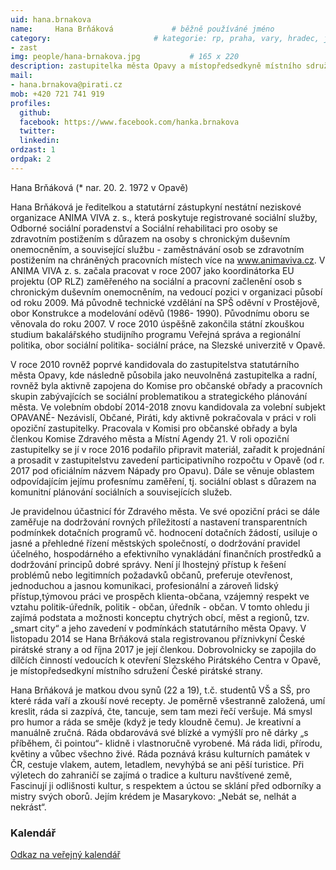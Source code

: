 ```yaml
---
uid: hana.brnakova
name:     Hana Brňáková      		# běžně používáné jméno
category:                 		# kategorie: rp, praha, vary, hradec, jmk, senat
- zast
img: people/hana-brnakova.jpg           # 165 x 220
description: zastupitelka města Opavy a místopředsedkyně místního sdružení Opavské Slezsko # kratký popis, max 160 znaků
mail:
- hana.brnakova@pirati.cz
mob: +420 721 741 919
profiles:
  github:
  facebook:	https://www.facebook.com/hanka.brnakova			
  twitter:
  linkedin:
ordzast: 1
ordpak: 2
---
```


Hana Brňáková (* nar. 20. 2. 1972 v Opavě)

Hana Brňáková je ředitelkou a statutární zástupkyní nestátní neziskové organizace ANIMA VIVA z. s., která poskytuje registrované sociální služby, Odborné sociální poradenství a Sociální rehabilitaci pro osoby se zdravotním postižením s důrazem na osoby s chronickým duševním onemocněním, a související službu - zaměstnávání osob se zdravotním postižením na chráněných pracovních místech více na www.animaviva.cz. V ANIMA VIVA z. s. začala pracovat v roce 2007 jako koordinátorka EU projektu (OP RLZ) zaměřeného na sociální a pracovní začlenění osob s chronickým duševním onemocněním, na vedoucí pozici v organizaci působí od roku 2009. Má původně technické vzdělání na SPŠ oděvní v Prostějově, obor Konstrukce a modelování oděvů (1986- 1990). Původnímu oboru se věnovala do roku 2007. V roce 2010 úspěšně zakončila státní zkouškou studium bakalářského studijního programu Veřejná správa a regionální politika, obor sociální politika- sociální práce, na Slezské univerzitě v Opavě.

V roce 2010 rovněž poprvé kandidovala do zastupitelstva statutárního města Opavy, kde následně působila jako neuvolněná zastupitelka a radní, rovněž byla aktivně zapojena do Komise pro občanské obřady a pracovních skupin zabývajících se sociální problematikou a strategického plánování města. Ve volebním období 2014-2018 znovu kandidovala za volební subjekt OPAVANÉ- Nezávislí, Občané, Piráti, kdy aktivně pokračovala v práci v roli opoziční zastupitelky. Pracovala v Komisi pro občanské obřady a byla členkou Komise Zdravého města a Místní Agendy 21. V  roli opoziční zastupitelky se jí v roce 2016 podařilo připravit materiál, zařadit k projednání a prosadit v zastupitelstvu zavedení participativního rozpočtu v Opavě (od r. 2017 pod oficiálním názvem Nápady pro Opavu). Dále se věnuje oblastem odpovídajícím jejímu profesnímu zaměření, tj. sociální oblast s důrazem na komunitní plánování sociálních a souvisejících služeb.

Je pravidelnou účastnicí fór Zdravého města. Ve své opoziční práci se dále zaměřuje na dodržování rovných příležitostí a nastavení transparentních podmínkek dotačních programů vč. hodnocení dotačních žádostí, usiluje o jasné a přehledné řízení městských společností, o dodržování pravidel účelného, hospodárného a efektivního vynakládání finančních prostředků a dodržování principů dobré správy. Není jí lhostejný přístup k řešení problémů nebo legitimních požadavků občanů, preferuje otevřenost, jednoduchou a jasnou komunikaci, profesionální a zároveň lidský přístup,týmovou práci ve prospěch klienta-občana, vzájemný respekt ve vztahu politik-úředník, politik - občan, úředník - občan. V tomto ohledu ji zajímá podstata a možnosti konceptu chytrých obcí, měst a regionů, tzv. „smart city“ a jeho zavedení v podmínkách statutárního města Opavy. V listopadu 2014 se Hana Brňáková stala registrovanou příznivkyní České pirátské strany a od října 2017 je její členkou. Dobrovolnicky se zapojila do dílčích činností vedoucích k otevření Slezského Pirátského Centra v Opavě, je místopředsedkyní místního sdružení České pirátské strany.

Hana Brňáková je matkou dvou synů (22 a 19), t.č. studentů VŠ a SŠ, pro které ráda vaří a zkouší nové recepty. Je poměrně všestranně založená, umí kreslit, ráda si zazpívá, čte, tancuje, sem tam mezi řečí veršuje. Má smysl pro humor a ráda se směje (když je tedy kloudně čemu). Je kreativní a manuálně zručná. Ráda obdarovává své blízké a vymýšlí pro ně dárky „s příběhem, či pointou“- klidně i vlastnoručně vyrobené. Má ráda lidi, přírodu, květiny a vůbec všechno živé. Ráda poznává krásu kulturních památek v ČR, cestuje vlakem, autem, letadlem, nevyhýbá se ani pěší turistice. Při výletech do zahraničí se zajímá o tradice a kulturu navštívené země, Fascinují ji odlišnosti kultur, s respektem a úctou se sklání před odborníky a mistry svých oborů. Jejím krédem je Masarykovo: „Nebát se, nelhát a nekrást“.

### Kalendář

<a href="https://mail.opava-city.cz/owa/calendar/d0bd769d16fa435d88eebb2595cbd701@opava-city.cz/f9e91ee4d1e04f94b12151a7e6daf5835838381203617656257/calendar.html">Odkaz na veřejný kalendář</a>
